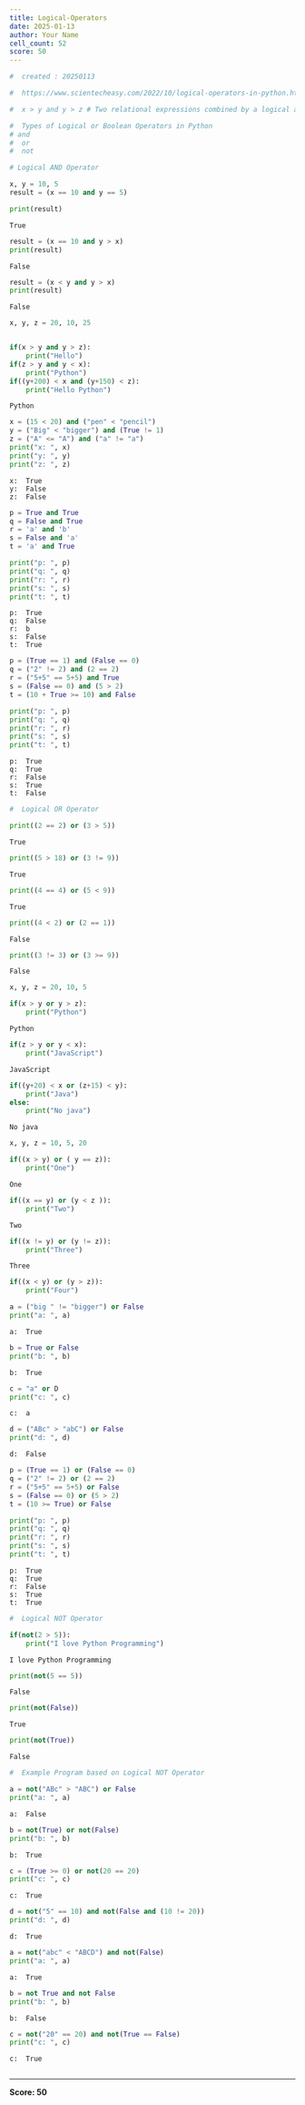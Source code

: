 ```yaml
---
title: Logical-Operators
date: 2025-01-13
author: Your Name
cell_count: 52
score: 50
---
```


```python
#  created : 20250113
```


```python
#  https://www.scientecheasy.com/2022/10/logical-operators-in-python.html/
```


```python
#  x > y and y > z # Two relational expressions combined by a logical and operator.
```


```python
#  Types of Logical or Boolean Operators in Python
# and
#  or 
#  not
```


```python
# Logical AND Operator
```


```python
x, y = 10, 5
result = (x == 10 and y == 5) 
```


```python
print(result)

```

    True



```python
result = (x == 10 and y > x)
print(result)
```

    False



```python
result = (x < y and y > x)
print(result)
```

    False



```python
x, y, z = 20, 10, 25
```


```python

```


```python
if(x > y and y > z):
    print("Hello")
if(z > y and y < x):
    print("Python")
if((y+200) < x and (y+150) < z):
    print("Hello Python")
```

    Python



```python
x = (15 < 20) and ("pen" < "pencil")
y = ("Big" < "bigger") and (True != 1)
z = ("A" <= "A") and ("a" != "a")
print("x: ", x)
print("y: ", y)
print("z: ", z)

```

    x:  True
    y:  False
    z:  False



```python
p = True and True
q = False and True
r = 'a' and 'b'
s = False and 'a'
t = 'a' and True
```


```python
print("p: ", p)
print("q: ", q)
print("r: ", r)
print("s: ", s)
print("t: ", t)
```

    p:  True
    q:  False
    r:  b
    s:  False
    t:  True



```python
p = (True == 1) and (False == 0)
q = ("2" != 2) and (2 == 2)
r = ("5+5" == 5+5) and True
s = (False == 0) and (5 > 2)
t = (10 + True >= 10) and False
```


```python
print("p: ", p)
print("q: ", q)
print("r: ", r)
print("s: ", s)
print("t: ", t)
```

    p:  True
    q:  True
    r:  False
    s:  True
    t:  False



```python
#  Logical OR Operator
```


```python
print((2 == 2) or (3 > 5))
```

    True



```python
print((5 > 18) or (3 != 9))
```

    True



```python
print((4 == 4) or (5 < 9))
```

    True



```python
print((4 < 2) or (2 == 1))
```

    False



```python
print((3 != 3) or (3 >= 9))
```

    False



```python
x, y, z = 20, 10, 5
```


```python
if(x > y or y > z):
    print("Python")
```

    Python



```python
if(z > y or y < x):
    print("JavaScript")
```

    JavaScript



```python
if((y+20) < x or (z+15) < y):
    print("Java")
else: 
    print("No java")
```

    No java



```python
x, y, z = 10, 5, 20
```


```python
if((x > y) or ( y == z)):
    print("One")
```

    One



```python
if((x == y) or (y < z )):
    print("Two")
```

    Two



```python
if((x != y) or (y != z)):
    print("Three")
```

    Three



```python
if((x < y) or (y > z)):
    print("Four")
```


```python
a = ("big " != "bigger") or False
print("a: ", a)
```

    a:  True



```python
b = True or False
print("b: ", b)

```

    b:  True



```python
c = "a" or D
print("c: ", c)
```

    c:  a



```python
d = ("ABc" > "abC") or False
print("d: ", d)
```

    d:  False



```python
p = (True == 1) or (False == 0)
q = ("2" != 2) or (2 == 2)
r = ("5+5" == 5+5) or False
s = (False == 0) or (5 > 2)
t = (10 >= True) or False
```


```python
print("p: ", p)
print("q: ", q)
print("r: ", r)
print("s: ", s)
print("t: ", t)
```

    p:  True
    q:  True
    r:  False
    s:  True
    t:  True



```python
#  Logical NOT Operator
```


```python
if(not(2 > 5)):
    print("I love Python Programming")
```

    I love Python Programming



```python
print(not(5 == 5))
```

    False



```python
print(not(False)) 
```

    True



```python
print(not(True)) 
```

    False



```python
#  Example Program based on Logical NOT Operator

```


```python
a = not("ABc" > "ABC") or False
print("a: ", a)
```

    a:  False



```python
b = not(True) or not(False)
print("b: ", b)
```

    b:  True



```python
c = (True >= 0) or not(20 == 20)
print("c: ", c)
```

    c:  True



```python
d = not("5" == 10) and not(False and (10 != 20))
print("d: ", d)
```

    d:  True



```python
a = not("abc" < "ABCD") and not(False)
print("a: ", a)

```

    a:  True



```python
b = not True and not False
print("b: ", b)

```

    b:  False



```python
c = not("20" == 20) and not(True == False)
print("c: ", c)
```

    c:  True



```python

```


---
**Score: 50**